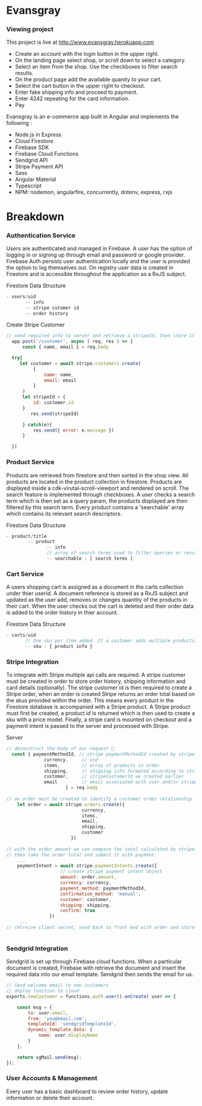 # Evansgray
  
### Viewing project
This project is live at <http://www.evansgray.herokuapp.com>

  - Create an account with the login button in the upper right. 
  - On the landing page select shop, or scroll down to select a category. 
  - Select an item from the shop. Use the checkboxes to filter search results.
  - On the product page add the available quanity to your cart.
  - Select the cart button in the upper right to checkout.
  - Enter fake shipping info and proceed to payment.
  - Enter 4242 repeating for the card information.
  - Pay

Evansgray is an e-commerce app built in Angular and implements the following :
  - Node.js in Express
  - Cloud Firestore 
  - Firebase SDK
  - Firebase Cloud Functions
  - Sendgrid API
  - Stripe Payment API
  - Sass
  - Angular Material
  - Typescript
  - NPM: nodemon, angularfire, concurrently, dotenv, express, rxjs



# Breakdown

### Authentication Service
Users are authenticated and managed in Firebase. A user has the option of logging in or signing up                             through email and password or google provider. Firebase Auth persists user authentication locally and the user is provided     the option to log themselves out. On registry user data is created in Firestore and is accessible throughout the               application as a RxJS subject.   
  
  Firestore Data Structure
  ```js 
 - users/uid
         -- info
         -- stripe cutomer id
         -- order history
```

Create Stripe Customer
```js
// send required info to server and retrieve a stripeId, then store it with customer info.
  app.post('/customer', async ( req, res ) => {
      const { name, email } = req.body

  try{
     let customer = await stripe.customers.create(
          {
              name: name,
              email: email
          }
      )
      let stripeId = {
          id: customer.id
      }
         res.send(stripeId)

      } catch(e){
          res.send({ error: e.message })
      }

  })


```

### Product Service
Products are retrieved from firestore and then sorted in the shop view. All products are located in the product collection in firestore. Products are displayed inside a cdk-virutal-scroll-viewport and rendered on scroll. The search feature is implemented through checkboxes. A user checks a search term which is then set as a query param, the products displayed are then filtered by this search term. Every product contains a 'searchable' array which contains its relevant search descriptors. 

Firestore Data Structure
```js
- product/title
        -- product 
               -- info
               // array of search terms used to filter queries or results
               -- searchable : [ search terms ]
```

### Cart Service
A users shopping cart is assigned as a document in the carts collection under thier userId. A document reference is stored as a RxJS subject and updated as the user add, removes or changes quantity of the products in their cart. When the user checks out the cart is deleted and their order data is added to the order history in thier account.

Firestore Data Structure
```js
- carts/uid 
       // One sku per item added. If a customer adds multiple products, multiple skus will be added.
       -- sku : { product info }
```

### Stripe Integration 
To integrate with Stripe multiple api calls are required. A stripe customer must be created in order to store order history, shipping information and card details (optionally). The stripe customer id is then required to create a Stripe order, when an order is created Stripe returns an order total based on the skus provided within the order. This means every product in the Firestore database is accompanied with a Stripe product. A Stripe product must first be created, a product id is returned which is then used to create a sku with a price model. Finally, a stripe card is mounted on checkout and a payment intent is passed to the server and processed with Stripe.

Server
```js
// deconstruct the body of our request 🦄
  const { paymentMethodId, // stripe paymentMethodId created by stripe elements
              currency,     // usd
              items,        // array of products in order
              shipping,     // shipping info formated according to stripe API
              customer,     // stripeCustomerId we created earlier
              email         // email associated with user and/or stripe customer
                      } = req.body
            
// an order must be created to identify a customer order relationship
    let order = await stripe.orders.create({
                            currency,
                            items,
                            email,
                            shipping,
                            customer
                        })
                        
// with the order amount we can compare the total calculated by stripe with the total on our end. 
// then take the order total and submit it with payment.
    ...
    paymentIntent = await stripe.paymentIntents.create({
                    // create stripe payment intent object
                    amount: order.amount,
                    currency: currency,
                    payment_method: paymentMethodId,
                    confirmation_method: 'manual',
                    customer: customer,
                    shipping: shipping,
                    confirm: true
                })
     ...  
// retreive client secret, send back to front end with order and store order success 
       
```

### Sendgrid Integration
Sendgrid is set up through Firebase cloud functions. When a particular document is created, Firebase with retrieve the document and insert the required data into our email template. Sendgrid then sends the email for us.

```js
// Send welcome email to new customers
// deploy function to cloud 
exports.newCustomer = functions.auth.user().onCreate( user => {

    const msg = {
        to: user.email,
        from: 'you@email.com',
        templateId: 'sendgridTemplateId',
        dynamic_template_data: {
            name: user.displayName
        }
    };

    return sgMail.send(msg);
});

```

### User Accounts & Management
Every user has a basic dashboard to review order history, update information or delete their account.
